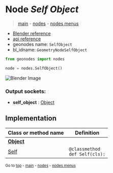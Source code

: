 # Node *Self Object*

> [main](../index.md) - [nodes](nodes.md) - [nodes menus](nodes_menus.md)

- [Blender reference](https://docs.blender.org/manual/en/latest/modeling/geometry_nodes/input/self_object.html)
- [api reference](https://docs.blender.org/api/current/bpy.types.GeometryNodeSelfObject.html)
- geonodes name: `SelfObject`
- bl_idname: `GeometryNodeSelfObject`

```python
from geonodes import nodes

node = nodes.SelfObject()
```

![Blender Image](https://docs.blender.org/manual/en/latest/_images/node-types_GeometryNodeSelfObject.webp)

### Output sockets:

- **self_object** : [Object](Object.md)

## Implementation

| Class or method name | Definition |
|----------------------|------------|
| **[Object](Object.md)** |
| [Self](Object.md#Self) | `@classmethod`<br> `def Self(cls):` |

<sub>Go to [top](#node-Self-Object) - [main](../index.md) - [nodes](nodes.md) - [nodes menus](nodes_menus.md)</sub>

